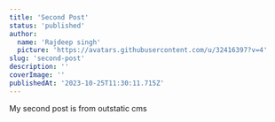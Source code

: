 ```yaml
---
title: 'Second Post'
status: 'published'
author:
  name: 'Rajdeep singh'
  picture: 'https://avatars.githubusercontent.com/u/32416397?v=4'
slug: 'second-post'
description: ''
coverImage: ''
publishedAt: '2023-10-25T11:30:11.715Z'
---
```


My second post is from outstatic cms

